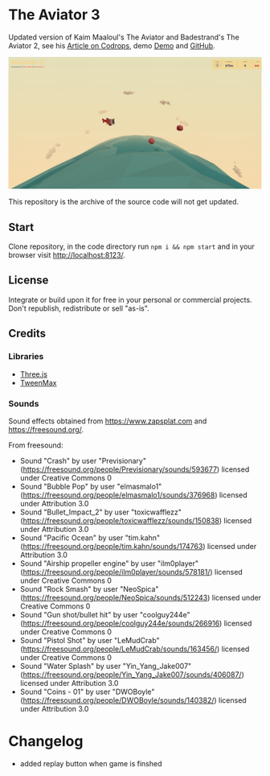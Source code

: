 # The Aviator 3

Updated version of Kaim Maaloul's The Aviator and Badestrand's The Aviator 2, see his [Article on Codrops](http://tympanus.net/codrops/?p=26501), demo [Demo](http://tympanus.net/Tutorials/TheAviator/) and [GitHub](https://github.com/yakudoo/TheAviator).

![The Aviator 3](https://raw.githubusercontent.com/BrainP4in/TheAviator3/master/img/screenshot.png)


This repository is the archive of the source code will not get updated.


## Start

Clone repository, in the code directory run `npm i && npm start` and in your browser visit [http://localhost:8123/](http://localhost:8123/).


## License

Integrate or build upon it for free in your personal or commercial projects. Don't republish, redistribute or sell "as-is".



## Credits

### Libraries

- [Three.js](http://threejs.org/)
- [TweenMax](http://greensock.com)


### Sounds

Sound effects obtained from https://www.zapsplat.com and https://freesound.org/.

From freesound:

 - Sound "Crash" by user "Previsionary" (https://freesound.org/people/Previsionary/sounds/593677) licensed under Creative Commons 0
 - Sound "Bubble Pop" by user "elmasmalo1" (https://freesound.org/people/elmasmalo1/sounds/376968) licensed under Attribution 3.0
 - Sound "Bullet_Impact_2" by user "toxicwafflezz" (https://freesound.org/people/toxicwafflezz/sounds/150838) licensed under Attribution 3.0
 - Sound "Pacific Ocean" by user "tim.kahn" (https://freesound.org/people/tim.kahn/sounds/174763) licensed under Attribution 3.0
 - Sound "Airship propeller engine" by user "ilm0player" (https://freesound.org/people/ilm0player/sounds/578181/) licensed under Creative Commons 0
 - Sound "Rock Smash" by user "NeoSpica" (https://freesound.org/people/NeoSpica/sounds/512243) licensed under Creative Commons 0
 - Sound "Gun shot/bullet hit" by user "coolguy244e" (https://freesound.org/people/coolguy244e/sounds/266916) licensed under Creative Commons 0
 - Sound "Pistol Shot" by user "LeMudCrab" (https://freesound.org/people/LeMudCrab/sounds/163456/) licensed under Creative Commons 0
 - Sound "Water Splash" by user "Yin_Yang_Jake007" (https://freesound.org/people/Yin_Yang_Jake007/sounds/406087/) licensed under Attribution 3.0
 - Sound "Coins - 01" by user "DWOBoyle" (https://freesound.org/people/DWOBoyle/sounds/140382/) licensed under Attribution 3.0

# Changelog

- added replay button when game is finshed